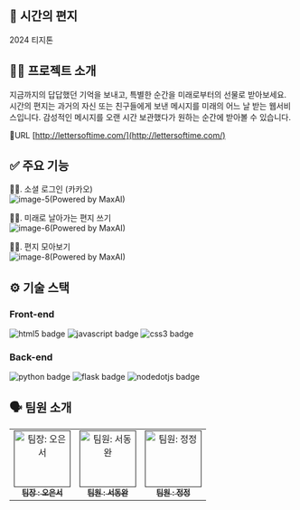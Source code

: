 ## 📮 시간의 편지
2024 티지톤

## 👋🏻 프로젝트 소개
지금까지의 답답했던 기억을 보내고, 특별한 순간을 미래로부터의 선물로 받아보세요. 
시간의 편지는 과거의 자신 또는 친구들에게 보낸 메시지를 미래의 어느 날 받는 웹서비스입니다. 
감성적인 메시지를 오랜 시간 보관했다가 원하는 순간에 받아볼 수 있습니다.

🔗URL [http://lettersoftime.com/](http://lettersoftime.com/)

## ✅ 주요 기능
☝🏻. 소셜 로그인 (카카오)  
![image-5(Powered by MaxAI)](https://github.com/user-attachments/assets/857e8e72-0d6c-4792-b218-cf562ab32db3)  

✌🏻. 미래로 날아가는 편지 쓰기  
![image-6(Powered by MaxAI)](https://github.com/user-attachments/assets/266f41fc-9e77-4171-99ef-a0610cb41310)  

🤟🏻. 편지 모아보기  
![image-8(Powered by MaxAI)](https://github.com/user-attachments/assets/3b40a190-0193-4bc2-a04b-7f8ddf2f10f0)

## ⚙️ 기술 스택
### Front-end
<img src="https://img.shields.io/badge/html5-E34F26?style=for-the-badge&logo=html5&logoColor=white" alt="html5 badge">
<img src="https://img.shields.io/badge/javascript-F7DF1E?style=for-the-badge&logo=javascript&logoColor=white" alt="javascript badge">
<img src="https://img.shields.io/badge/css3-1572B6?style=for-the-badge&logo=css3&logoColor=white" alt="css3 badge">

### Back-end
<img src="https://img.shields.io/badge/python-3776AB?style=for-the-badge&logo=python&logoColor=white" alt="python badge">
<img src="https://img.shields.io/badge/flask-000000?style=for-the-badge&logo=flask&logoColor=white" alt="flask badge">
<img src="https://img.shields.io/badge/nodedotjs-5FA04E?style=for-the-badge&logo=nodedotjs&logoColor=white" alt="nodedotjs badge">

## 🗣 팀원 소개

<table>
  <tbody>
    <tr>
      <td align="center"><a href=""><img src="" width="100px;" alt="팀장: 오은서"/><br /><sub><b>팀장 : 오은서</b></sub></a><br /></td>
      <td align="center"><a href=""><img src="" width="100px;" alt="팀원: 서동완"/><br /><sub><b>팀원 : 서동완</b></sub></a><br /></td>
      <td align="center"><a href=""><img src="" width="100px;" alt="팀원: 정정"/><br /><sub><b>팀원 : 정정</b></sub></a><br /></td>
    </tr>
  </tbody>
</table>
